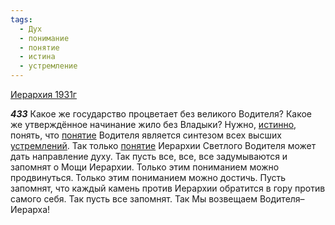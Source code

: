 ```yaml
---
tags:
  - Дух
  - понимание
  - понятие
  - истина
  - устремление
---
```


[Иерархия 1931г](/agni/1931)

___433___
Какое же государство процветает без великого Водителя? Какое же утверждённое начинание жило без Владыки? Нужно, [истинно](/tag/#истина), понять, что [понятие](/tag/#понятие) Водителя является синтезом всех высших [устремлений](/tag/#устремление). Так только [понятие](/tag/#понятие) Иерархии Светлого Водителя может дать направление духу. Так пусть все, все, все задумываются и запомнят о Мощи Иерархии. Только этим пониманием можно продвинуться. Только этим пониманием можно достичь. Пусть запомнят, что каждый камень против Иерархии обратится в гору против самого себя. Так пусть все запомнят. Так Мы возвещаем Водителя–Иерарха!   

